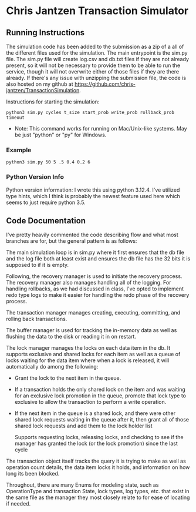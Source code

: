 # Chris Jantzen Transaction Simulator

## Running Instructions

The simulation code has been added to the submission as a zip of a all of the different files used for the simulation. The main entrypoint is the sim.py file. The sim.py file will create log.csv and db.txt files if they are not already present, so it will not be necessary to provide them to be able to run the service, though it will not overwrite either of those files if they are there already. If there's any issue with unzipping the submission file, the code is also hosted on my github at https://github.com/chris-jantzen/TransactionSimulation.

Instructions for starting the simulation:

```shell
python3 sim.py cycles t_size start_prob write_prob rollback_prob timeout
```

* Note: This command works for running on Mac/Unix-like systems. May be just "python" or "py" for Windows.

### Example

```shell
python3 sim.py 50 5 .5 0.4 0.2 6
```

### Python Version Info

Python version information: I wrote this using python 3.12.4. I've utilized type hints, which I think is probably the newest feature used here which seems to just require python 3.5.

## Code Documentation

I've pretty heavily commented the code describing flow and what most branches are for, but the general pattern is as follows:

The main simulation loop is in sim.py where it first ensures that the db file and the log file both at least exist and ensures the db file has the 32 bits it is supposed to if it is empty.

Following, the recovery manager is used to initiate the recovery process. The recovery manager also manages handling all of the logging.
    For handling rollbacks, as we had discussed in class, I've opted to implement redo type logs to make it easier for handling the redo phase of the recovery process.

The transaction manager manages creating, executing, committing, and rolling back transactions.

The buffer manager is used for tracking the in-memory data as well as flushing the data to the disk or reading it in on restart.

The lock manager manages the locks on each data item in the db. It supports exclusive and shared locks for each item as well as a queue of locks waiting for the data item where when a lock is released, it will automatically do among the following:
- Grant the lock to the next item in the queue.
- If a transaction holds the only shared lock on the item and was waiting for an exclusive lock promotion in the queue, promote that lock type to exclusive to allow the transaction to perform a write operation.
- If the next item in the queue is a shared lock, and there were other shared lock requests waiting in the queue after it, then grant all of those shared lock requests and add them to the lock holder list

    Supports requesting locks, releasing locks, and checking to see if the manager has granted the lock (or the lock promotion) since the last cycle

The transaction object itself tracks the query it is trying to make as well as operation count details, the data item locks it holds, and information on how long its been blocked.

Throughout, there are many Enums for modeling state, such as OperationType and transaction State, lock types, log types, etc. that exist in the same file as the manager they most closely relate to for ease of locating if needed.